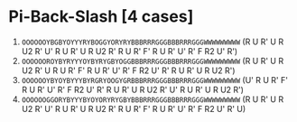 # Pi-Back-Slash [4 cases]

1. `OOOOOOYBGBYOYYYRYBOGGYORYRYBBBRRRGGGBBBRRRGGGWWWWWWWWW` (R U R' U R U2 R' U' R U R' U R U2 R' R U R' F' R U R' U' R' F R2 U' R')
1. `OOOOOOROYBYRYYYOYBYRYGBYOGGBBBRRRGGGBBBRRRGGGWWWWWWWWW` (R U R' U R U2 R' U R U R' F' R U R' U' R' F R2 U' R' R U R' U R U2 R')
1. `OOOOOOYBYOYBYYYBYRGRYOOGYGRBBBRRRGGGBBBRRRGGGWWWWWWWWW` (U' R U R' F' R U R' U' R' F R2 U' R' R U R' U R U2 R' U' R U R' U R U2 R')
1. `OOOOOOGGORYBYYYBYOYORYRYGBYBBBRRRGGGBBBRRRGGGWWWWWWWWW` (R U R' U R U2 R' U' R U R' U R U2 R' R U R' F' R U R' U' R' F R2 U' R' U)
